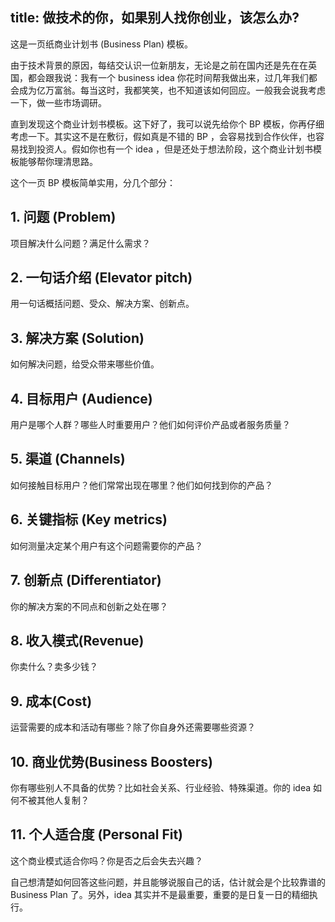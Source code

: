 title: 做技术的你，如果别人找你创业，该怎么办?
---
这是一页纸商业计划书 (Business Plan) 模板。

由于技术背景的原因，每结交认识一位新朋友，无论是之前在国内还是先在在英国，都会跟我说：我有一个 business idea 你花时间帮我做出来，过几年我们都会成为亿万富翁。每当这时，我都笑笑，也不知道该如何回应。一般我会说我考虑一下，做一些市场调研。

直到发现这个商业计划书模板。这下好了，我可以说先给你个 BP 模板，你再仔细考虑一下。其实这不是在敷衍，假如真是不错的 BP ，会容易找到合作伙伴，也容易找到投资人。假如你也有一个 idea ，但是还处于想法阶段，这个商业计划书模板能够帮你理清思路。

这个一页 BP 模板简单实用，分几个部分：

## 1. 问题 (Problem) ##

项目解决什么问题？满足什么需求？

## 2. 一句话介绍 (Elevator pitch) ##

用一句话概括问题、受众、解决方案、创新点。

## 3. 解决方案 (Solution) ##

如何解决问题，给受众带来哪些价值。

## 4. 目标用户 (Audience) ##

用户是哪个人群？哪些人时重要用户？他们如何评价产品或者服务质量？

## 5. 渠道 (Channels) ##

如何接触目标用户？他们常常出现在哪里？他们如何找到你的产品？

## 6. 关键指标 (Key metrics) ##

如何测量决定某个用户有这个问题需要你的产品？

## 7. 创新点 (Differentiator) ##

你的解决方案的不同点和创新之处在哪？

## 8. 收入模式(Revenue) ##

你卖什么？卖多少钱？

## 9. 成本(Cost) ##

运营需要的成本和活动有哪些？除了你自身外还需要哪些资源？

## 10. 商业优势(Business Boosters) ##

你有哪些别人不具备的优势？比如社会关系、行业经验、特殊渠道。你的 idea 如何不被其他人复制？

## 11. 个人适合度 (Personal Fit) ##

这个商业模式适合你吗？你是否之后会失去兴趣？

自己想清楚如何回答这些问题，并且能够说服自己的话，估计就会是个比较靠谱的 Business Plan 了。另外，idea 其实并不是最重要，重要的是日复一日的精细执行。